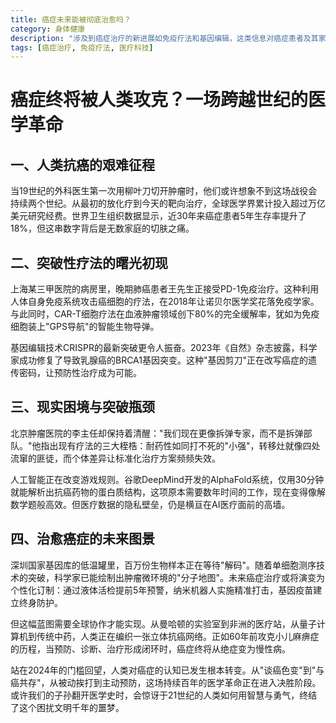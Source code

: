 ```yaml
---
title: 癌症未来能被彻底治愈吗？
category: 身体健康
description: "涉及到癌症治疗的新进展如免疫疗法和基因编辑，这类信息对癌症患者及其家属至关重要。"
tags: [癌症治疗, 免疫疗法, 医疗科技]
---
```

# 癌症终将被人类攻克？一场跨越世纪的医学革命

## 一、人类抗癌的艰难征程

当19世纪的外科医生第一次用柳叶刀切开肿瘤时，他们或许想象不到这场战役会持续两个世纪。从最初的放化疗到今天的靶向治疗，全球医学界累计投入超过万亿美元研究经费。世界卫生组织数据显示，近30年来癌症患者5年生存率提升了18%，但这串数字背后是无数家庭的切肤之痛。

## 二、突破性疗法的曙光初现

上海某三甲医院的病房里，晚期肺癌患者王先生正接受PD-1免疫治疗。这种利用人体自身免疫系统攻击癌细胞的疗法，在2018年让诺贝尔医学奖花落免疫学家。与此同时，CAR-T细胞疗法在血液肿瘤领域创下80%的完全缓解率，犹如为免疫细胞装上"GPS导航"的智能生物导弹。

基因编辑技术CRISPR的最新突破更令人振奋。2023年《自然》杂志披露，科学家成功修复了导致乳腺癌的BRCA1基因突变。这种"基因剪刀"正在改写癌症的遗传密码，让预防性治疗成为可能。

## 三、现实困境与突破瓶颈

北京肿瘤医院的李主任却保持着清醒："我们现在更像拆弹专家，而不是拆弹部队。"他指出现有疗法的三大桎梏：耐药性如同打不死的"小强"，转移灶就像四处流窜的匪徒，而个体差异让标准化治疗方案频频失效。

人工智能正在改变游戏规则。谷歌DeepMind开发的AlphaFold系统，仅用30分钟就能解析出抗癌药物的蛋白质结构，这项原本需要数年时间的工作，现在变得像解数学题般高效。但医疗数据的隐私壁垒，仍是横亘在AI医疗面前的高墙。

## 四、治愈癌症的未来图景

深圳国家基因库的低温罐里，百万份生物样本正在等待"解码"。随着单细胞测序技术的突破，科学家已能绘制出肿瘤微环境的"分子地图"。未来癌症治疗或将演变为个性化订制：通过液体活检提前5年预警，纳米机器人实施精准打击，基因疫苗建立终身防护。

但这幅蓝图需要全球协作才能实现。从曼哈顿的实验室到非洲的医疗站，从量子计算机到传统中药，人类正在编织一张立体抗癌网络。正如60年前攻克小儿麻痹症的历程，当预防、诊断、治疗形成闭环时，癌症终将从绝症变为慢性病。

站在2024年的门槛回望，人类对癌症的认知已发生根本转变。从"谈癌色变"到"与癌共存"，从被动挨打到主动预防，这场持续百年的医学革命正在进入决胜阶段。或许我们的子孙翻开医学史时，会惊讶于21世纪的人类如何用智慧与勇气，终结了这个困扰文明千年的噩梦。
